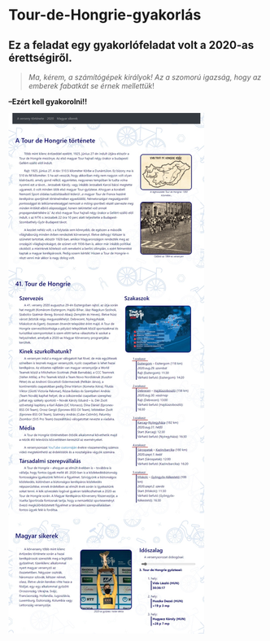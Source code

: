 # Tour-de-Hongrie-gyakorlás

## Ez a feladat egy gyakorlófeladat volt a 2020-as érettségiről.


> *Ma, kérem, a számítógépek királyok! Az a szomorú igazság, hogy az
> emberek fabatkát se érnek mellettük*! 

 **–Ezért kell gyakorolni!!**
 
 ![A teljes oldal képe:](keszweb.jpeg)
 

